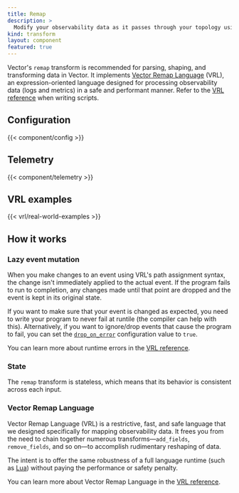```yaml
---
title: Remap
description: >
  Modify your observability data as it passes through your topology using [VRL](/docs/reference/vrl)
kind: transform
layout: component
featured: true
---
```


Vector's `remap` transform is recommended for parsing, shaping, and transforming data in Vector. It implements [Vector Remap Language][vrl] (VRL), an expression-oriented language designed for processing observability data (logs and metrics) in a safe and performant manner. Refer to the [VRL reference][vrl] when writing scripts.

## Configuration

{{< component/config >}}

## Telemetry

{{< component/telemetry >}}

[vrl]: /docs/reference/vrl

## VRL examples

{{< vrl/real-world-examples >}}

## How it works

### Lazy event mutation

When you make changes to an event using VRL's path assignment syntax, the change isn't immediately applied to the actual event. If the program fails to run to completion, any changes made until that point are dropped and the event is kept in its original state.

If you want to make sure that your event is changed as expected, you need to write your program to never fail at runtile (the compiler can help with this). Alternatively, if you want to ignore/drop events that cause the program to fail, you can set the [`drop_on_error`](#drop_on_error) configuration value to `true`.

You can learn more about runtime errors in the [VRL reference][vrl].

### State

The `remap` transform is stateless, which means that its behavior is consistent across each input.

### Vector Remap Language

Vector Remap Language (VRL) is a restrictive, fast, and safe language that we designed specifically for mapping observability data. It frees you from the need to chain together numerous transforms—`add_fields`, `remove_fields`, and so on—to accomplish rudimentary reshaping of data.

The intent is to offer the same robustness of a full language runtime (such as [Lua]) without paying the performance or safety penalty.

You can learn more about Vector Remap Language in the [VRL reference][vrl].

[lua]: /docs/reference/configuration/transforms/lua
[vrl]: /docs/reference/vrl
